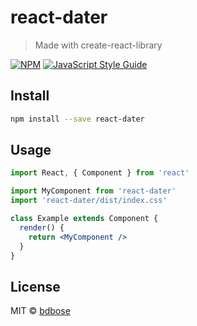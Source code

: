 # react-dater

> Made with create-react-library

[![NPM](https://img.shields.io/npm/v/react-dater.svg)](https://www.npmjs.com/package/react-dater) [![JavaScript Style Guide](https://img.shields.io/badge/code_style-standard-brightgreen.svg)](https://standardjs.com)

## Install

```bash
npm install --save react-dater
```

## Usage

```jsx
import React, { Component } from 'react'

import MyComponent from 'react-dater'
import 'react-dater/dist/index.css'

class Example extends Component {
  render() {
    return <MyComponent />
  }
}
```

## License

MIT © [bdbose](https://github.com/bdbose)
